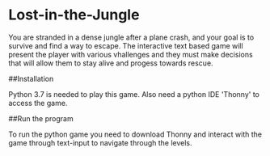 # Lost-in-the-Jungle

You are stranded in a dense jungle after a plane crash, and your goal is to survive and find a way to escape. The interactive text based game will present the player with various vhallenges and they must make decisions that will allow them to stay alive and progess towards rescue.

##Installation

Python 3.7 is needed to play this game. Also need a python IDE 'Thonny' to access the game.

##Run the program

To run the python game you need to download Thonny and interact with the game through text-input to navigate through the levels.
